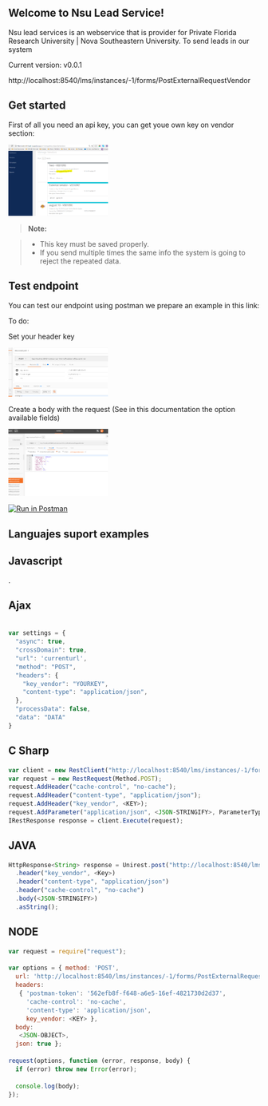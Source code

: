Welcome to Nsu Lead Service!
----------------------------


Nsu lead services is an webservice that is provider for Private Florida Research University | Nova Southeastern University. To send leads in our system

Current version:  v0.0.1

http://localhost:8540/lms/instances/-1/forms/PostExternalRequestVendor


Get started
-------------

First of all you need an api key, you can get youe own key on vendor section:

<img src="assets/images/vendor-key.png" width="200">

> **Note:**

> - This key must be saved properly.
> - If you send multiple times the same info the system is going to reject the repeated data.

Test endpoint
------

You can test our endpoint using postman we prepare an example in this link:

To do:


 Set your header key

<img src="assets/images/Header.PNG" width="200">
 
  Create a body with the request (See in this documentation the option available fields)
 
<img src="assets/images/fields.png" width="200">


[![Run in Postman](https://run.pstmn.io/button.svg)](https://app.getpostman.com/run-collection/9cab812a5b4648e1b107)


 

Languajes suport examples
-------------------------

Javascript
----------

.

Ajax
----

```js

var settings = {
  "async": true,
  "crossDomain": true,
  "url": 'currenturl',
  "method": "POST",
  "headers": {
    "key_vendor": "YOURKEY",
    "content-type": "application/json",
  },
  "processData": false,
  "data": "DATA"
}
```

C Sharp
----

```js
var client = new RestClient("http://localhost:8540/lms/instances/-1/forms/PostExternalRequestVendor");
var request = new RestRequest(Method.POST);
request.AddHeader("cache-control", "no-cache");
request.AddHeader("content-type", "application/json");
request.AddHeader("key_vendor", <KEY>);
request.AddParameter("application/json", <JSON-STRINGIFY>, ParameterType.RequestBody);
IRestResponse response = client.Execute(request);

```

JAVA
----

```js
HttpResponse<String> response = Unirest.post("http://localhost:8540/lms/instances/-1/forms/PostExternalRequestVendor")
  .header("key_vendor", <Key>)
  .header("content-type", "application/json")
  .header("cache-control", "no-cache")
  .body(<JSON-STRINGIFY>)
  .asString();

```

NODE
----

```js
var request = require("request");

var options = { method: 'POST',
  url: 'http://localhost:8540/lms/instances/-1/forms/PostExternalRequestVendor',
  headers: 
   { 'postman-token': '562efb8f-f648-a6e5-16ef-4821730d2d37',
     'cache-control': 'no-cache',
     'content-type': 'application/json',
     key_vendor: <KEY> },
  body: 
   <JSON-OBJECT>,
  json: true };

request(options, function (error, response, body) {
  if (error) throw new Error(error);

  console.log(body);
});


```
